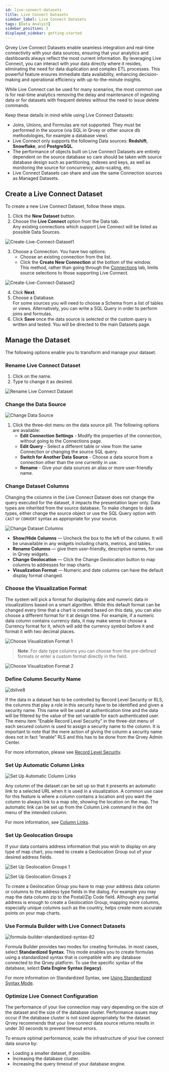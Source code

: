 ```yaml
---
id: live-connect-datasets
title: Live Connect Datasets
sidebar_label: Live Connect Datasets
tags: [Data Analyst]
sidebar_position: 3
displayed_sidebar: getting-started
---
```


Qrvey Live Connect Datasets enable seamless integration and real-time connectivity with your data sources, ensuring that your analytics and dashboards always reflect the most current information. By leveraging Live Connect, you can interact with your data directly where it resides, eliminating the need for data duplication and complex ETL processes. This powerful feature ensures immediate data availability, enhancing decision-making and operational efficiency with up-to-the-minute insights.

While Live Connect can be used for many scenarios, the most common use is for real-time analytics removing the delay and maintenance of ingesting data or for datasets with frequent deletes without the need to issue delete commands.

Keep these details in mind while using Live Connect Datasets:

- Joins, Unions, and Formulas are not supported. They must be performed in the source (via SQL in Qrvey or other source db methodologies, for example a database view).
- Live Connect only supports the following Data sources: **Redshift**, **Snowflake**, and **PostgreSQL**.
- The performance of objects built on Live Connect Datasets are entirely dependent on the source database so care should be taken with source database design such as partitioning, indexes and keys, as well as monitoring the source for concurrency, auto-scaling, etc.
- Live Connect Datasets can share and use the same Connection sources as Managed Datasets.

## Create a Live Connect Dataset

To create a new Live Connect Dataset, follow these steps.

1. Click the **New Dataset** button.
2. Choose the **Live Connect** option from the Data tab.  
    Any existing connections which support Live Connect will be listed as possible Data Sources. 

![Create-Live-Connect-Dataset1](https://s3.amazonaws.com/cdn.qrvey.com/documentation_assets/ui-docs/datasets/DatasetLive/dslive.1-8.0.png#thumbnail-40)

3. Choose a Connection. You have two options:
    - Choose an existing connection from the list.
    - Click the **Create New Connection** at the bottom of the window.  
    This method, rather than going through the [Connections](../../connections.md) tab, limits source selections to those supporting Live Connect.

![Create-Live-Connect-Dataset2](https://s3.amazonaws.com/cdn.qrvey.com/documentation_assets/ui-docs/datasets/DatasetLive/dslive.2-8.0.png#thumbnail)

4. Click **Next**.
5. Choose a Database.  
    For some sources you will need to choose a Schema from a list of tables or views. Alternatively, you can write a SQL Query in order to perform joins and formulas.
6. Click **Save** once the data source is selected or the custom query is written and tested. You will be directed to the main Datasets page.


## Manage the Dataset​
The following options enable you to transform and manage your dataset.

### Rename Live Connect Dataset

1. Click on the name.
2. Type to change it as desired.

![Rename Live Connect Dataset](https://s3.amazonaws.com/cdn.qrvey.com/documentation_assets/ui-docs/datasets/DatasetLive/dslive.3-8.0.png#thumbnail-40)

### Change the Data Source​

![Change Data Source](https://s3.amazonaws.com/cdn.qrvey.com/documentation_assets/ui-docs/datasets/DatasetLive/dslive.4-8.0.png#thumbnail)

1. Click the three-dot menu on the data source pill. The following options are available:
    - **Edit Connection Settings** - Modify the properties of the connection, without going to the Connections page.
    - **Edit Query** - Select a different table or view from the same Connection or changing the source SQL query.
    - **Switch for Another Data Source** - Choose a data source from a connection other than the one currently in use.
    - **Rename** - Give your data sources an alias or more user-friendly name.

### Change Dataset Columns

Changing the columns in the Live Connect Dataset does not change the query executed for the dataset, it impacts the presentation layer only. Data types are inherited from the source database. To make changes to data types, either change the source object or use the SQL Query option with `CAST` or `CONVERT` syntax as appropriate for your source.

![Change Dataset Columns](https://s3.amazonaws.com/cdn.qrvey.com/documentation_assets/ui-docs/datasets/DatasetLive/dslive.5-8.0.png#thumbnail)

- **Show/Hide Columns** — Uncheck the box to the left of the column. It will be unavailable in any widgets including charts, metrics, and tables.
- **Rename Columns** — give them user-friendly, descriptive names, for use in Qrvey widgets.
- **Change Geolocation** — Click the Change Geolocation button to map columns to addresses for map charts.
- **Visualization Format** — Numeric and date columns can have the default display format changed.

### Choose the Visualization Format​

The system will pick a format for displaying date and numeric data in visualizations based on a smart algorithm. While this default format can be changed every time that a chart is created based on this data, you can also choose a different format for it at design time. For example, if a numeric data column contains currency data, it may make sense to choose a Currency format for it, which will add the currency symbol before it and format it with two decimal places.

![Choose Visualization Format 1](https://s3.amazonaws.com/cdn.qrvey.com/documentation_assets/ui-docs/datasets/DatasetLive/dslive.6-8.0.png#thumbnail-40)

>**Note**: For date type columns you can choose from the pre-defined formats or enter a custom format directly in the field.

![Choose Visualization Format 2](https://s3.amazonaws.com/cdn.qrvey.com/documentation_assets/ui-docs/datasets/DatasetLive/dslive.7-8.0.png#thumbnail-40)

### Define Column​ Security Name

![dslive8](https://s3.amazonaws.com/cdn.qrvey.com/documentation_assets/ui-docs/datasets/DatasetLive/dslive.8-8.0.png#thumbnail-40)

If the data in a dataset has to be controlled by Record Level Security or RLS, the columns that play a role in this security have to be identified and given a security name. This name will be used at authentication time and the data will be filtered by the value of the set variable for each authenticated user. The menu item “Enable Record Level Security” in the three-dot menu of each secured column is used to assign a security name to the column. It is important to note that the mere action of giving the column a security name does not in fact “enable” RLS and this has to be done from the Qrvey Admin Center.  

For more information, please see [Record Level Security](../../../../software-developer/03-Security/record-level-security.md).

### Set Up Automatic Column Links​

![Set Up Automatic Column Links](https://s3.amazonaws.com/cdn.qrvey.com/documentation_assets/ui-docs/datasets/DatasetLive/dslive.9-8.0.png#thumbnail-40)

Any column of the dataset can be set up so that it presents an automatic link to a selected URL when it is used in a visualization. A common use case for this feature is where a column contains a location and you want the column to always link to a map site, showing the location on the map. The automatic link can be set up from the Column Link command in the dot menu of the intended column.

For more information, see [Column Links](./column-links.md).

### Set Up Geolocation Groups​

If your data contains address information that you wish to display on any type of map chart, you need to create a Geolocation Group out of your desired address fields.

![Set Up Geolocation Groups 1​](https://s3.amazonaws.com/cdn.qrvey.com/documentation_assets/ui-docs/datasets/DatasetLive/dslive.10-8.0.png#thumbnail)

![Set Up Geolocation Groups​ 2](https://s3.amazonaws.com/cdn.qrvey.com/documentation_assets/ui-docs/datasets/DatasetLive/dslive.11-8.0.png#thumbnail-60)

To create a Geolocation Group you have to map your address data column or columns to the address type fields in the dialog. For example you may map the data column zip to the Postal/Zip Code field. Although any partial address is enough to create a Geolocation Group, mapping more columns, especially unique columns such as the country, helps create more accurate points on your map charts.

### Use Formula Builder with Live Connect Datasets
![formula-builder-standardized-syntax-82](https://s3.amazonaws.com/cdn.qrvey.com/documentation_assets/ui-docs/datasets/formula-builder-20/formula-builder-standardized-syntax-82.png)  

Formula Builder provides two modes for creating formulas. In most cases, select **Standardized Syntax**. This mode enables you to create formulas using a standardized syntax that is compatible with any database connected to the Qrvey platform. To use the specific syntax of the database, select **Data Engine Syntax (legacy)**.  

For more information on Standardized Syntax, see [Using Standardized Syntax Mode](../03-Analyze/10-Formula%20Builder/using-standardized-syntax.md).

### Optimize Live Connect Configuration

The performance of your live connection may vary depending on the size of the dataset and the size of the database cluster. Performance issues may occur if the database cluster is not sized appropriately for the dataset. Qrvey recommends that your live connect data source returns results in under 30 seconds to prevent timeout errors. 

To ensure optimal performance, scale the infrastructure of your live connect data source by:
- Loading a smaller dataset, if possible.
- Increasing the database cluster.
- Increasing the query timeout of your database engine.